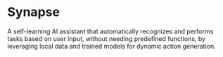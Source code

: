 # Synapse
A self-learning AI assistant that automatically recognizes and performs tasks based on user input, without needing predefined functions, by leveraging local data and trained models for dynamic action generation.
